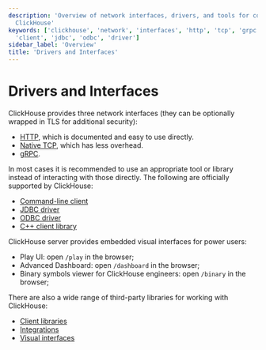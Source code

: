 ```yaml
---
description: 'Overview of network interfaces, drivers, and tools for connecting to
  ClickHouse'
keywords: ['clickhouse', 'network', 'interfaces', 'http', 'tcp', 'grpc', 'command-line',
  'client', 'jdbc', 'odbc', 'driver']
sidebar_label: 'Overview'
title: 'Drivers and Interfaces'
---
```


# Drivers and Interfaces

ClickHouse provides three network interfaces (they can be optionally wrapped in TLS for additional security):

- [HTTP](http.md), which is documented and easy to use directly.
- [Native TCP](../interfaces/tcp.md), which has less overhead.
- [gRPC](grpc.md).

In most cases it is recommended to use an appropriate tool or library instead of interacting with those directly. The following are officially supported by ClickHouse:

- [Command-line client](../interfaces/cli.md)
- [JDBC driver](../interfaces/jdbc.md)
- [ODBC driver](../interfaces/odbc.md)
- [C++ client library](../interfaces/cpp.md)

ClickHouse server provides embedded visual interfaces for power users:

- Play UI: open `/play` in the browser;
- Advanced Dashboard: open `/dashboard` in the browser;
- Binary symbols viewer for ClickHouse engineers: open `/binary` in the browser;

There are also a wide range of third-party libraries for working with ClickHouse:

- [Client libraries](../interfaces/third-party/client-libraries.md)
- [Integrations](../interfaces/third-party/integrations.md)
- [Visual interfaces](../interfaces/third-party/gui.md)
